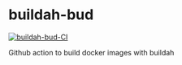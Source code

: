 # buildah-bud
[![buildah-bud-CI](https://github.com/ixxeL-actions/buildah-bud/actions/workflows/buildah-bud.yaml/badge.svg)](https://github.com/ixxeL-actions/buildah-bud/actions/workflows/buildah-bud.yaml)

Github action to build docker images with buildah
